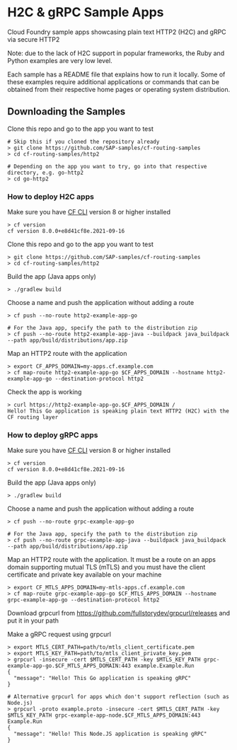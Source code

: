 # H2C & gRPC Sample Apps

Cloud Foundry sample apps showcasing plain text HTTP2 (H2C) and gRPC via secure HTTP2

Note: due to the lack of H2C support in popular frameworks, the Ruby and Python examples are very low level.

Each sample has a README file that explains how to run it locally. Some of these examples require additional applications or commands that can be obtained from their respective home pages or operating system distribution.

## Downloading the Samples

Clone this repo and go to the app you want to test

```shell
# Skip this if you cloned the repository already
> git clone https://github.com/SAP-samples/cf-routing-samples
> cd cf-routing-samples/http2

# Depending on the app you want to try, go into that respective directory, e.g. go-http2
> cd go-http2
```

### How to deploy H2C apps

Make sure you have [CF CLI](https://docs.cloudfoundry.org/cf-cli/install-go-cli.html) version 8 or higher installed

```shell
> cf version
cf version 8.0.0+e8d41cf8e.2021-09-16
```

Clone this repo and go to the app you want to test

```shell
> git clone https://github.com/SAP-samples/cf-routing-samples
> cd cf-routing-samples/http2
```

Build the app (Java apps only)

```shell
> ./gradlew build
```

Choose a name and push the application without adding a route

```shell
> cf push --no-route http2-example-app-go

# For the Java app, specify the path to the distribution zip
> cf push --no-route http2-example-app-java --buildpack java_buildpack --path app/build/distributions/app.zip
```

Map an HTTP2 route with the application

```shell
> export CF_APPS_DOMAIN=my-apps.cf.example.com
> cf map-route http2-example-app-go $CF_APPS_DOMAIN --hostname http2-example-app-go --destination-protocol http2
```

Check the app is working

```shell
> curl https://http2-example-app-go.$CF_APPS_DOMAIN /
Hello! This Go application is speaking plain text HTTP2 (H2C) with the CF routing layer
```

### How to deploy gRPC apps

Make sure you have [CF CLI](https://docs.cloudfoundry.org/cf-cli/install-go-cli.html) version 8 or higher installed

```shell
> cf version
cf version 8.0.0+e8d41cf8e.2021-09-16
```

Build the app (Java apps only)

```shell
> ./gradlew build
```

Choose a name and push the application without adding a route

```shell
> cf push --no-route grpc-example-app-go

# For the Java app, specify the path to the distribution zip
> cf push --no-route grpc-example-app-java --buildpack java_buildpack --path app/build/distributions/app.zip
```

Map an HTTP2 route with the application. It must be a route on an apps domain supporting mutual TLS (mTLS) and you must have the client certificate and private key available on your machine

```shell
> export CF_MTLS_APPS_DOMAIN=my-mtls-apps.cf.example.com
> cf map-route grpc-example-app-go $CF_MTLS_APPS_DOMAIN --hostname grpc-example-app-go --destination-protocol http2
```

Download grpcurl from https://github.com/fullstorydev/grpcurl/releases and put it in your path

Make a gRPC request using grpcurl

```shell
> export MTLS_CERT_PATH=path/to/mtls_client_certificate.pem
> export MTLS_KEY_PATH=path/to/mtls_client_private_key.pem
> grpcurl -insecure -cert $MTLS_CERT_PATH -key $MTLS_KEY_PATH grpc-example-app-go.$CF_MTLS_APPS_DOMAIN:443 example.Example.Run
{
  "message": "Hello! This Go application is speaking gRPC"
}

# Alternative grpcurl for apps which don't support reflection (such as Node.js)
> grpcurl -proto example.proto -insecure -cert $MTLS_CERT_PATH -key $MTLS_KEY_PATH grpc-example-app-node.$CF_MTLS_APPS_DOMAIN:443 Example.Run
{
  "message": "Hello! This Node.JS application is speaking gRPC"
}
```
